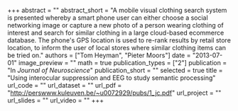 +++
abstract = ""
abstract_short = "A mobile visual clothing search system is presented whereby a smart phone user can either choose a social networking image or capture a new photo of a person wearing clothing of interest and search for similar clothing in a large cloud-based ecommerce database. The phone's GPS location is used to re-rank results by retail store location, to inform the user of local stores where similar clothing items can be tried on."
authors = ["Tom Heyman", "Pieter Moors"]
date = "2013-07-01"
image_preview = ""
math = true
publication_types = ["2"]
publication = "In *Journal of Neuroscience*"
publication_short = ""
selected = true
title = "Using interocular suppression and EEG to study semantic processing"
url_code = ""
url_dataset = ""
url_pdf = "http://perswww.kuleuven.be/~u0072929/pubs/1_jc.pdf"
url_project = ""
url_slides = ""
url_video = ""
+++
